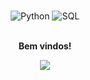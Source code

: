 <div align="center">
<h1 style="color: blue"></h1>


<div style="display: inline_block">
 
<img align="align" alt="Python" src="https://img.shields.io/badge/Python-14354C?style=for-the-badge&logo=python&logoColor=white"/>
<img align="align" alt="SQL" src="https://img.shields.io/badge/mysql-%2300f.svg?style=for-the-badge&logo=mysql&logoColor=white"/>


<div align="center">
<br><p align="centre"><b>Bem vindos!</b></p>  
<p align="center"><img align="center" src="https://profile-counter.glitch.me/{divbr}/count.svg" /></p> 
<br>
</div>

 
